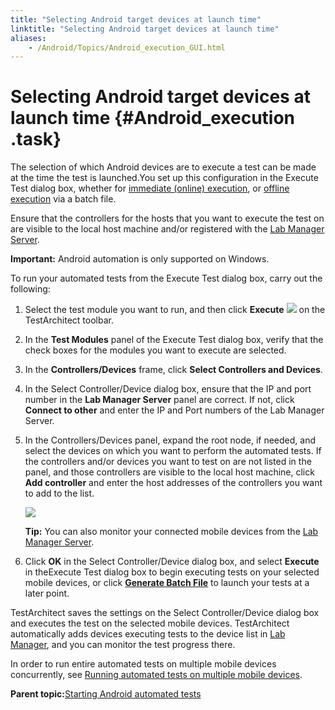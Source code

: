 ```yaml
--- 
title: "Selecting Android target devices at launch time"
linktitle: "Selecting Android target devices at launch time"
aliases: 
    - /Android/Topics/Android_execution_GUI.html
---
```

# Selecting Android target devices at launch time {#Android_execution .task}

The selection of which Android devices are to execute a test can be made at the time the test is launched.You set up this configuration in the Execute Test dialog box, whether for [immediate \(online\) execution](../../TA_Help/Topics/Test_exec_test_execution.html), or [offline execution](../../TA_Help/Topics/Test_exec_batch_file.html) via a batch file.

Ensure that the controllers for the hosts that you want to execute the test on are visible to the local host machine and/or registered with the [Lab Manager Server](../../TA_Help/Topics/Lab_manager.html).

**Important:** Android automation is only supported on Windows.

To run your automated tests from the Execute Test dialog box, carry out the following:

1.  Select the test module you want to run, and then click **Execute** ![](../../reuse/../TA_Help/Images/btn.TAC_toolbar.Execute.png) on the TestArchitect toolbar.

2.  In the **Test Modules** panel of the Execute Test dialog box, verify that the check boxes for the modules you want to execute are selected.

3.  In the **Controllers/Devices** frame, click **Select Controllers and Devices**.

4.  In the Select Controller/Device dialog box, ensure that the IP and port number in the **Lab Manager Server** panel are correct. If not, click **Connect to other** and enter the IP and Port numbers of the Lab Manager Server.

5.  In the Controllers/Devices panel, expand the root node, if needed, and select the devices on which you want to perform the automated tests. If the controllers and/or devices you want to test on are not listed in the panel, and those controllers are visible to the local host machine, click **Add controller** and enter the host addresses of the controllers you want to add to the list.

    ![](../../reuse/../TA_Help/Images/Select_Android_mobile_devices.png)

    **Tip:** You can also monitor your connected mobile devices from the [Lab Manager Server](../../reuse/../TA_Help/Topics/Lab_manager.html).

6.  Click **OK** in the Select Controller/Device dialog box, and select **Execute** in theExecute Test dialog box to begin executing tests on your selected mobile devices, or click [**Generate Batch File**](../../reuse/../TA_Help/Topics/Test_exec_cmd_creating_batch_file.html) to launch your tests at a later point.


TestArchitect saves the settings on the Select Controller/Device dialog box and executes the test on the selected mobile devices. TestArchitect automatically adds devices executing tests to the device list in [Lab Manager](../../reuse/../TA_Help/Topics/Lab_manager.html), and you can monitor the test progress there.

In order to run entire automated tests on multiple mobile devices concurrently, see [Running automated tests on multiple mobile devices](../../TA_Automation/Topics/aut_app_testing_mobile_running_tests_multiple_devices.html).

**Parent topic:**[Starting Android automated tests](../../Android/Topics/Android_execution.html)

